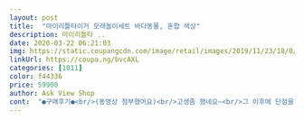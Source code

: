 ```yaml
---
layout: post 
title:  "마이리틀타이거 모래놀이세트 바다동물, 혼합 색상" 
description: 마이리틀타 ..
date: 2020-03-22 06:21:03 
img: https://static.coupangcdn.com/image/retail/images/2019/11/23/18/0/8558c7a1-4503-4629-9352-4a9bff84f80d.jpg 
linkUrl: https://coupa.ng/bvcAXL 
categories: [1011] 
color: f44336 
price: 59900 
author: Ask View Shop 
cont:  "●구매후기●<br/>(동영상 첨부했어요)<br/>고생좀 했네요~<br/>그 이후에 단점을 찾아 보자면.<br/>.<br/><br/>그게 좀 아쉬워요~<br/>그래서 정리할때 좀 신경 쓰이고 다리를 꽂으면 뺄때 좀 힘들어요~~<br/>깨끗하게 손 씻기는것 잊지 마세요~<br/>끝까지 밀어넣지 마시고 딸깍 거리기 전까지만 끼워서 쓰시는게 좋을것 같아요~<br/>내일 아이가 좋아할것 생각하니 기분이 좋네요 ^^<br/>놀이 후에는 손에 약간 진득거리는 이물감 남아있어요<br/>다 놀고 정리해봤는데요<br/>다리를 끼우면  너무 높을까 걱정했는데 높진 않았구요~<br/>다리를 항시 끼워둘게 아니시면<br/>다음번에는 더 잼나게 놀수 있을거 같아요^^<br/>단점은 생각도 안하고 테이블 다리를 끼우고 뺄려고 하니 안빠져서 설명서 보니 한번 끼우면 빠지지 않는다고<br/>도장찍기도 아이들이 재미있어 할 것 같아요<br/>뚜껑만 얹어두면 왠지 마를것 같은 느낌(제 개인적인 생각)이라 지퍼백에 담아 보관해야 할듯 합니다.<br/><br/>뚜껑에 고정되거나 딱 닫히는게 아니라 걍 얹어놓는거에요.<br/><br/>뚜껑이 있어서 뚜껑 닫으면 정리도 편리해요<br/>만약 자리차지가 부담스러운분은 다리 끼우지않고 상판?만 사용해도 될꺼같아요 다리를 안끼우면 자리차지 안할테니 구매전 이점 참고하세요ㅎㅎ  아 모래가 처음엔 가루인데 가루모양을 계속 유지하긴 힘들꺼같아요~ 하지만 위에 말했듯이 모래추가 구매가능하니까 별 문제없네요<br/>모래 놀이를 많이 안해봐서 그런지 첨에는 손도 안대고 삽으로만 놀더네 엄마가 옆에서 계속 해주니 조금씩 놀더라구요~<br/>모래놀이 판 자체가 턱이 높아서 일부러 바깥으로 던지지 않는 이상은 그 안에서 잘 놀수 있게 되어있더라고요<br/>모래는 3봉지!여러가지 몰드!다리 이렇게 들었고요<br/>모래에는 약간 향긋한 향이 나구요~심하진 않아요~<br/>모양도 단순한게 아니라 예쁘게 만들어져서 좋더라고요<br/>모으기도 좋고 가루 조금 남은건 뭉친 덩어리로 콕콕 찍으니 깔끔히 정리 됩니다<br/>묻는거야 모래놀이 할려면 감안할수있는 점이라 생각하고요~<br/>바로 안아서 욕실로 슝~<br/>발로 밟고 하면 깨끗하게 떨어지진 않아요~<br/>부들부들 하면서 손으로 반죽하면 쫀득쫀득하기까지 하고요<br/>빨리 코로나 해결되서 밖에서 활동도 많이 하고 집에서 모래놀이도 하고 했으면 좋겠네요<br/>손을 입으로 넣는 아이들은 엄마들이 옆에서 꼭 지켜봐주셔야 될것 같고요<br/>아참 그리고 다리 끼우는게 뻑뻑하긴 한데요<br/>알록달록 모양틀 자체도 컬러풀하고 이뻐요~<br/>약간 찰진 느낌도 있어서 21개월 아기가 삽으로 푸기에는 약간 힘들어 하더라구요~<br/>어느정도 큰 아이들은 김장매트 요런거 없이도 깔끔하게 놀수 있을것 같아요~<br/>오자마자 바로 박스 오픈후 아기랑 놀았네요~<br/>오히려 못나가니 답답 하더라구요~<br/>요즘 아이들이 모래를 만지기 힘든데 모래놀이 할수있고 안전하고 물에도 잘 씻겨서 좋네요 요즘 밖에 못나가는 아이들을 위해 좋을것같아요<br/>요즘처럼 아이들과 자체격리 되어있어야 하는 상황에 꿀 아이템인것 같습니다.<br/><br/>우리 애기가 어려서 서있기도 애매하고 바닥에 앉기도 애매해서 낮은 의자에 앉혀서 놀았어요~<br/>우선 촉감이 너무 좋아요<br/>우선 한봉지만 뜯어서 해봤어요(아이 잘때)<br/>이제 점점 활동량이 늘어나는데~<br/>잘 뭉쳐지고 모양틀에 꾹 꾹 눌러 채워서 뒤집으면 선명하고 예쁘게 잘 나오네요~<br/>장점은 모래를 못만지는 아이를 위해 모래 촉감이라는점이 맘에 들어요 만져보면 부드럽고 잘 뭉쳐져요~ 뭉쳐서 성도 만들수있고 도장도  찍을수있고 모양도 찍을수있고 좋아요~ 정말 세상 좋아졌다란 말이 나오네요~ 반영구적이라고 하니 오래사용할수도 있고 아이가 모래도 안줬는데 도구들만으로도 잘 놀았어요~ 모래를 주니 더 좋아하네요~<br/>점토재질 비슷해서 약간 무거운 감도 있더라구요<br/>조물딱 거리는것만으로도 약간 힐링되는 느낌이... <br/> ㅋㅋㅋ<br/>준비물 김장매트 대형  ^^ 이전에 크기 주문 잘못했었는데 이렇게 쓰네요~<br/>집에  짐이많아 오픈해서 둘곳이 마땅치 않아 모래는 다시 지퍼백에 넣고 다리 빼서 넣은다음 테이프로 뚜껑 붙여서  다시 박스에 넣아놨네요~<br/>집에서 아가랑 모래놀이 할생각에 들떠 있었죠^^<br/>총평으로 아이들 모래놀이로 매우 만족합니다<br/>치우는것도 테이블이 있어서 그런지 생각보다 용이해요 테이블이  다른 촉감놀이 할때도 사용할수있을꺼같아 좋네요 모래를 사용하다가 굳거나 다른 색상 모래를 원하면 별도 구매가 가능하더라구요 저는 추가로 좀더 구매할 생각이예요<br/>코로나때문에  밖에도 못나가고.<br/>.<br/>ㅜㅜ<br/>포장 박스로 왔는데 내용물이 한개가 찢어진상태로 와서 아쉽지만 사용하는데는 문제 없어서 그냥 교환요청안하고 사용했어요~<br/>피부에 많이 달라붙지는 않지만 그래도 약간 묻는 느낌이라고 해야할까?? 이물감이  있긴하구요~<br/>한번 끼우면 빼기 힘들것 처럼 보이더라고요<br/>(동영상 첨부했어요)<br/>고생좀 했네요~<br/>그 이후에 단점을 찾아 보자면.<br/>.<br/><br/>그게 좀 아쉬워요~<br/>그래서 정리할때 좀 신경 쓰이고 다리를 꽂으면 뺄때 좀 힘들어요~~<br/>깨끗하게 손 씻기는것 잊지 마세요~<br/>끝까지 밀어넣지 마시고 딸깍 거리기 전까지만 끼워서 쓰시는게 좋을것 같아요~<br/>내일 아이가 좋아할것 생각하니 기분이 좋네요 ^^<br/>놀이 후에는 손에 약간 진득거리는 이물감 남아있어요<br/>다 놀고 정리해봤는데요<br/>다리를 끼우면  너무 높을까 걱정했는데 높진 않았구요~<br/>다리를 항시 끼워둘게 아니시면<br/>다음번에는 더 잼나게 놀수 있을거 같아요^^<br/>단점은 생각도 안하고 테이블 다리를 끼우고 뺄려고 하니 안빠져서 설명서 보니 한번 끼우면 빠지지 않는다고<br/>도장찍기도 아이들이 재미있어 할 것 같아요<br/>뚜껑만 얹어두면 왠지 마를것 같은 느낌(제 개인적인 생각)이라 지퍼백에 담아 보관해야 할듯 합니다.<br/><br/>뚜껑에 고정되거나 딱 닫히는게 아니라 걍 얹어놓는거에요.<br/><br/>뚜껑이 있어서 뚜껑 닫으면 정리도 편리해요<br/>만약 자리차지가 부담스러운분은 다리 끼우지않고 상판?만 사용해도 될꺼같아요 다리를 안끼우면 자리차지 안할테니 구매전 이점 참고하세요ㅎㅎ  아 모래가 처음엔 가루인데 가루모양을 계속 유지하긴 힘들꺼같아요~ 하지만 위에 말했듯이 모래추가 구매가능하니까 별 문제없네요<br/>모래 놀이를 많이 안해봐서 그런지 첨에는 손도 안대고 삽으로만 놀더네 엄마가 옆에서 계속 해주니 조금씩 놀더라구요~<br/>모래놀이 판 자체가 턱이 높아서 일부러 바깥으로 던지지 않는 이상은 그 안에서 잘 놀수 있게 되어있더라고요<br/>모래는 3봉지!여러가지 몰드!다리 이렇게 들었고요<br/>모래에는 약간 향긋한 향이 나구요~심하진 않아요~<br/>모양도 단순한게 아니라 예쁘게 만들어져서 좋더라고요<br/>모으기도 좋고 가루 조금 남은건 뭉친 덩어리로 콕콕 찍으니 깔끔히 정리 됩니다<br/>묻는거야 모래놀이 할려면 감안할수있는 점이라 생각하고요~<br/>바로 안아서 욕실로 슝~<br/>발로 밟고 하면 깨끗하게 떨어지진 않아요~<br/>부들부들 하면서 손으로 반죽하면 쫀득쫀득하기까지 하고요<br/>빨리 코로나 해결되서 밖에서 활동도 많이 하고 집에서 모래놀이도 하고 했으면 좋겠네요<br/>손을 입으로 넣는 아이들은 엄마들이 옆에서 꼭 지켜봐주셔야 될것 같고요<br/>아참 그리고 다리 끼우는게 뻑뻑하긴 한데요<br/>알록달록 모양틀 자체도 컬러풀하고 이뻐요~<br/>약간 찰진 느낌도 있어서 21개월 아기가 삽으로 푸기에는 약간 힘들어 하더라구요~<br/>어느정도 큰 아이들은 김장매트 요런거 없이도 깔끔하게 놀수 있을것 같아요~<br/>오자마자 바로 박스 오픈후 아기랑 놀았네요~<br/>오히려 못나가니 답답 하더라구요~<br/>요즘 아이들이 모래를 만지기 힘든데 모래놀이 할수있고 안전하고 물에도 잘 씻겨서 좋네요 요즘 밖에 못나가는 아이들을 위해 좋을것같아요<br/>요즘처럼 아이들과 자체격리 되어있어야 하는 상황에 꿀 아이템인것 같습니다.<br/><br/>우리 애기가 어려서 서있기도 애매하고 바닥에 앉기도 애매해서 낮은 의자에 앉혀서 놀았어요~<br/>우선 촉감이 너무 좋아요<br/>우선 한봉지만 뜯어서 해봤어요(아이 잘때)<br/>이제 점점 활동량이 늘어나는데~<br/>잘 뭉쳐지고 모양틀에 꾹 꾹 눌러 채워서 뒤집으면 선명하고 예쁘게 잘 나오네요~<br/>장점은 모래를 못만지는 아이를 위해 모래 촉감이라는점이 맘에 들어요 만져보면 부드럽고 잘 뭉쳐져요~ 뭉쳐서 성도 만들수있고 도장도  찍을수있고 모양도 찍을수있고 좋아요~ 정말 세상 좋아졌다란 말이 나오네요~ 반영구적이라고 하니 오래사용할수도 있고 아이가 모래도 안줬는데 도구들만으로도 잘 놀았어요~ 모래를 주니 더 좋아하네요~<br/>점토재질 비슷해서 약간 무거운 감도 있더라구요<br/>조물딱 거리는것만으로도 약간 힐링되는 느낌이... <br/> ㅋㅋㅋ<br/>준비물 김장매트 대형  ^^ 이전에 크기 주문 잘못했었는데 이렇게 쓰네요~<br/>집에  짐이많아 오픈해서 둘곳이 마땅치 않아 모래는 다시 지퍼백에 넣고 다리 빼서 넣은다음 테이프로 뚜껑 붙여서  다시 박스에 넣아놨네요~<br/>집에서 아가랑 모래놀이 할생각에 들떠 있었죠^^<br/>총평으로 아이들 모래놀이로 매우 만족합니다<br/>치우는것도 테이블이 있어서 그런지 생각보다 용이해요 테이블이  다른 촉감놀이 할때도 사용할수있을꺼같아 좋네요 모래를 사용하다가 굳거나 다른 색상 모래를 원하면 별도 구매가 가능하더라구요 저는 추가로 좀더 구매할 생각이예요<br/>코로나때문에  밖에도 못나가고.<br/>.<br/>ㅜㅜ<br/>포장 박스로 왔는데 내용물이 한개가 찢어진상태로 와서 아쉽지만 사용하는데는 문제 없어서 그냥 교환요청안하고 사용했어요~<br/>피부에 많이 달라붙지는 않지만 그래도 약간 묻는 느낌이라고 해야할까?? 이물감이  있긴하구요~<br/>한번 끼우면 빼기 힘들것 처럼 보이더라고요<br/>" 
---
```

